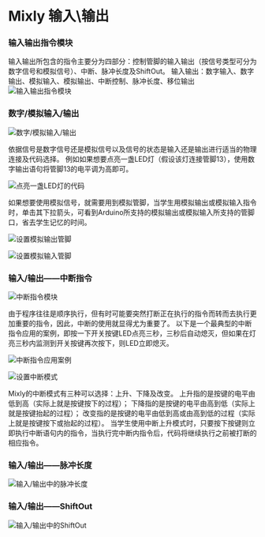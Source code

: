 # Mixly 输入\输出
### 输入输出指令模块
输入输出所包含的指令主要分为四部分：控制管脚的输入输出（按信号类型可分为数字信号和模拟信号）、中断、脉冲长度及ShiftOut。
输入输出：数字输入、数字输出、模拟输入、模拟输出、中断控制、脉冲长度、移位输出
![输入输出指令模块](https://github.com/xbed/Mixly_Arduino/blob/master/wiki_pic/inout1.png)
### 数字/模拟输入/输出

![数字/模拟输入/输出](https://github.com/xbed/Mixly_Arduino/blob/master/wiki_pic/inout2.png)

依据信号是数字信号还是模拟信号以及信号的状态是输入还是输出进行适当的物理连接及代码选择。
例如如果想要点亮一盏LED灯（假设该灯连接管脚13），使用数字输出语句将管脚13的电平调为高即可。

![点亮一盏LED灯的代码](https://github.com/xbed/Mixly_Arduino/blob/master/wiki_pic/inout3.png)

如果想要使用模拟信号，就需要用到模拟管脚，当学生用模拟输出或模拟输入指令时，单击其下拉箭头，可看到Arduino所支持的模拟输出或模拟输入所支持的管脚口，省去学生记忆的时间。

![设置模拟输出管脚](https://github.com/xbed/Mixly_Arduino/blob/master/wiki_pic/inout4.png)

![设置模拟输入管脚](https://github.com/xbed/Mixly_Arduino/blob/master/wiki_pic/inout5.png)

### 输入/输出——中断指令

![中断指令模块](https://github.com/xbed/Mixly_Arduino/blob/master/wiki_pic/inout6.png)

由于程序往往是顺序执行，但有时可能要突然打断正在执行的指令而转而去执行更加重要的指令，因此，中断的使用就显得尤为重要了。
以下是一个最典型的中断指令应用的案例，即按一下开关按键LED点亮三秒，三秒后自动熄灭，但如果在灯亮三秒内监测到开关按键再次按下，则LED立即熄灭。

![中断指令应用案例](https://github.com/xbed/Mixly_Arduino/blob/master/wiki_pic/inout7.png)

![设置中断模式](https://github.com/xbed/Mixly_Arduino/blob/master/wiki_pic/inout8.png)

Mixly的中断模式有三种可以选择：上升、下降及改变。
上升指的是按键的电平由低到高（实际上就是按键按下的过程）；
下降指的是按键的电平由高到低（实际上就是按键抬起的过程）；
改变指的是按键的电平由低到高或由高到低的过程（实际上就是按键按下或抬起的过程）。
当学生使用中断上升模式时，只要按下按键则立即执行中断语句内的指令，当执行完中断内指令后，代码将继续执行之前被打断的相应指令。
### 输入/输出——脉冲长度
![输入/输出中的脉冲长度](https://github.com/xbed/Mixly_Arduino/blob/master/wiki_pic/inout9.png)
### 输入/输出——ShiftOut
![输入/输出中的ShiftOut](https://github.com/xbed/Mixly_Arduino/blob/master/wiki_pic/inout10.png)